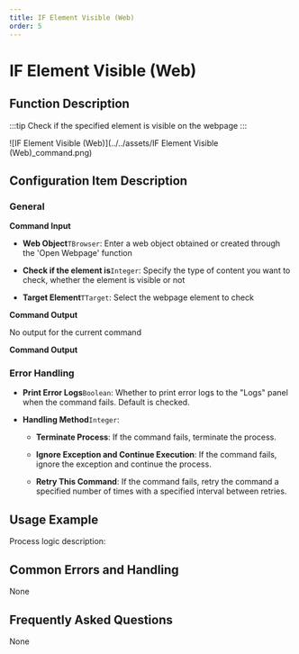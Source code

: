 ```yaml
---
title: IF Element Visible (Web)
order: 5
---
```


# IF Element Visible (Web)

## Function Description

:::tip 
Check if the specified element is visible on the webpage
:::

![IF Element Visible (Web)](../../assets/IF Element Visible (Web)_command.png)

## Configuration Item Description

### General

**Command Input**

- **Web Object**`TBrowser`: Enter a web object obtained or created through the 'Open Webpage' function

- **Check if the element is**`Integer`: Specify the type of content you want to check, whether the element is visible or not

- **Target Element**`TTarget`: Select the webpage element to check


**Command Output**

No output for the current command


**Command Output**

### Error Handling

- **Print Error Logs**`Boolean`: Whether to print error logs to the "Logs" panel when the command fails. Default is checked. 

- **Handling Method**`Integer`:

    - **Terminate Process**: If the command fails, terminate the process.

    - **Ignore Exception and Continue Execution**: If the command fails, ignore the exception and continue the process.

    - **Retry This Command**: If the command fails, retry the command a specified number of times with a specified interval between retries.

## Usage Example

Process logic description:

## Common Errors and Handling

None

## Frequently Asked Questions

None

